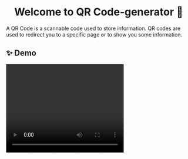 <h1 align="center">Welcome to QR Code-generator 👋</h1>
A QR Code is a scannable code used to store information. QR codes are used to redirect you to a specific page or to show you some information.

## ✨ Demo

<video width="320" height="240" autoplay>
  <source src="Demo.mp4" type="video/mp4">
</video>